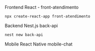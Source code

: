 Frontend React - front-atendimento 
```shell
npx create-react-app front-atendimento
```

Backend Nest.js back-api
```shell
nest new back-api
```

Mobile React Native mobile-chat
```shell

```